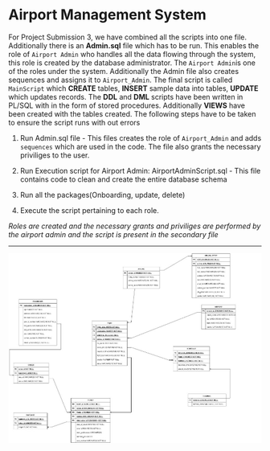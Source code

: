 # Airport Management System

For Project Submission 3, we have combined all the scripts into one file. Additionally there is an **Admin.sql** file which has to be run.
This enables the role of `Airport Admin` who handles all the data flowing through the system, this role is created by the database administrator. 
The `Airport Admin`is one of the roles under the system. Additionally the Admin file also creates sequences 
and assigns it to `Airport_Admin`.  The final script is called `MainScript` which
**CREATE** tables, **INSERT** sample data into tables, **UPDATE** which updates records. The **DDL** and **DML** scripts have been written in
PL/SQL with in the form of stored procedures. Additionally **VIEWS** have been created with the tables created. The following steps have to be taken
to ensure the script runs with out errors

 
1. Run Admin.sql file - This files creates the role of `Airport_Admin` and adds `sequences` which are used in the code. The file also grants the necessary
priviliges to the user.

2. Run Execution script for Airport Admin: AirportAdminScript.sql - This file contains code to clean and create the entire database schema

3. Run all the packages(Onboarding, update, delete)

4. Execute the script pertaining to each role.

*Roles are created and the necessary grants and priviliges are performed by the airport admin and the script is present in the secondary file*

----------------

![alt text](https://github.com/SushmithaPrathap/Panchatantra/blob/main/Picture%201.jpg)
